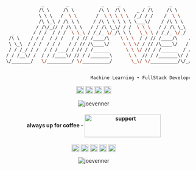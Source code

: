 
```sh

                _        _            _     _          _       _            _             _             _            _      
               /\ \     /\ \         /\ \  /\ \    _ / /\     /\ \         /\ \     _    /\ \     _    /\ \         /\ \    
               \ \ \   /  \ \       /  \ \ \ \ \  /_/ / /    /  \ \       /  \ \   /\_\ /  \ \   /\_\ /  \ \       /  \ \   
               /\ \_\ / /\ \ \     / /\ \ \ \ \ \ \___\/    / /\ \ \     / /\ \ \_/ / // /\ \ \_/ / // /\ \ \     / /\ \ \  
              / /\/_// / /\ \ \   / / /\ \_\/ / /  \ \ \   / / /\ \_\   / / /\ \___/ // / /\ \___/ // / /\ \_\   / / /\ \_\ 
     _       / / /  / / /  \ \_\ / /_/_ \/_/\ \ \   \_\ \ / /_/_ \/_/  / / /  \/____// / /  \/____// /_/_ \/_/  / / /_/ / / 
    /\ \    / / /  / / /   / / // /____/\    \ \ \  / / // /____/\    / / /    / / // / /    / / // /____/\    / / /__\/ /  
    \ \_\  / / /  / / /   / / // /\____\/     \ \ \/ / // /\____\/   / / /    / / // / /    / / // /\____\/   / / /_____/   
    / / /_/ / /  / / /___/ / // / /______      \ \ \/ // / /______  / / /    / / // / /    / / // / /______  / / /\ \ \     
   / / /__\/ /  / / /____\/ // / /_______\      \ \  // / /_______\/ / /    / / // / /    / / // / /_______\/ / /  \ \ \    
   \/_______/   \/_________/ \/__________/       \_\/ \/__________/\/_/     \/_/ \/_/     \/_/ \/__________/\/_/    \_\/    
                                                                                                                         
                                                                                                                 
                                  Machine Learning • FullStack Developer • Hacker

```

<body> 

<p align="center"><img src="https://devicons.github.io/devicon/devicon.git/icons/react/react-original-wordmark.svg" alt="react" width="20" height="20"/> <img src="https://devicons.github.io/devicon/devicon.git/icons/javascript/javascript-original.svg" alt="javascript" width="20" height="20"/> <img src="https://devicons.github.io/devicon/devicon.git/icons/python/python-original-wordmark.svg" alt="python" width="20" height="20"/> <img src="https://devicons.github.io/devicon/devicon.git/icons/linux/linux-original.svg" alt="linux" width="20" height="20"/></p>
<p align="center">
 <img src="https://github-readme-stats.vercel.app/api?username=joevenner&show_icons=true" alt="joevenner" />

<h4 align="center">always up for coffee  - 
<a href="https://ko-fi.com/joevenner" target="_blank" aria-label="Follow @joevenner on GitHub"><img align="center" src="https://media.giphy.com/media/jp92jmyPqZeHheeIN6/giphy.gif" alt="support" height="60" width="200" /></a>
</h4>
<p align="center">
<a href="https://twitter.com/ylafrimi" target="blank"><img align="center" src="https://cdn.jsdelivr.net/npm/simple-icons@3.0.1/icons/twitter.svg" alt="ylafrimi" height="20" width="20" /></a>
<a href="https://linkedin.com/in/mosaab-yassir-lafrimi-b631891a2" target="blank"><img align="center" src="https://cdn.jsdelivr.net/npm/simple-icons@3.0.1/icons/linkedin.svg" alt="mosaab-yassir-lafrimi-b631891a2" height="20" width="20" /></a>
<a href="https://fb.com/yassir.lafrimi.3" target="blank"><img align="center" src="https://cdn.jsdelivr.net/npm/simple-icons@3.0.1/icons/facebook.svg" alt="yassir.lafrimi.3" height="20" width="20" /></a>
<a href="https://instagram.com/yassir_lamo" target="blank"><img align="center" src="https://cdn.jsdelivr.net/npm/simple-icons@3.0.1/icons/instagram.svg" alt="yassir_lamo" height="20" width="20" /></a>
<a href="https://www.youtube.com/channel/UCKvgGs-ALhvOq9u95PHXHNw" target="blank"><img align="center" src="https://cdn.jsdelivr.net/npm/simple-icons@3.0.1/icons/youtube.svg" alt="python with joe" height="20" width="20" /></a>
</p>
<p align="center"> <img src="https://komarev.com/ghpvc/?username=joevenner" alt="joevenner" /> </p>

</body>

